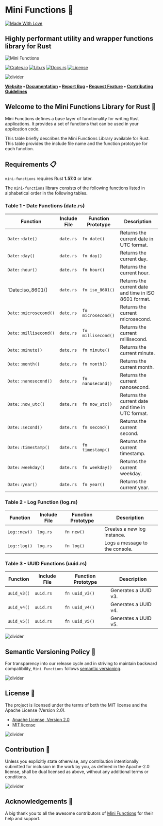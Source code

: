 # Mini Functions 🦀

[![Made With Love][mwl]][6]

## Highly performant utility and wrapper functions library for Rust

![Mini Functions][banner]

[![Crates.io][crates-badge]][8]
[![Lib.rs][libs-badge]][10]
[![Docs.rs][docs-badge]][9]
[![License][license-badge]][2]

![divider][divider]

**[Website][0]
• [Documentation][0]
• [Report Bug][3]
• [Request Feature][3]
• [Contributing Guidelines][4]**

## Welcome to the Mini Functions Library for Rust 👋

Mini Functions defines a base layer of functionality for writing Rust
applications. It provides a set of functions that can be used in your
application code.

This table briefly describes the Mini Functions Library available for
Rust. This table provides the include file name and the function
prototype for each function.

## Requirements 📋

`mini-functions` requires Rust **1.57.0** or later.

The `mini-functions` library consists of the following functions listed
in alphabetical order in the following tables.

### Table 1 - Date Functions (date.rs)

| Function | Include File | Function Prototype | Description |
| -------- | ------------ | ------------------ | ----------- |
| `Date::date()` | `date.rs` | `fn date()` | Returns the current date in UTC format. |
| `Date::day()` | `date.rs` | `fn day()` | Returns the current day. |
| `Date::hour()` | `date.rs` | `fn hour()` | Returns the current hour. |
| `Date::iso_8601() | `date.rs` | `fn iso_8601()` | Returns the current date and time in ISO 8601 format. |
| `Date::microsecond()` | `date.rs` | `fn microsecond()` | Returns the current microsecond. |
| `Date::millisecond()` | `date.rs` | `fn millisecond()` | Returns the current millisecond. |
| `Date::minute()` | `date.rs` | `fn minute()` | Returns the current minute. |
| `Date::month()` | `date.rs` | `fn month()` | Returns the current month. |
| `Date::nanosecond()` | `date.rs` | `fn nanosecond()` | Returns the current nanosecond. |
| `Date::now_utc()` | `date.rs` | `fn now_utc()` | Returns the current date and time in UTC format. |
| `Date::second()` | `date.rs` | `fn second()` | Returns the current second. |
| `Date::timestamp()` | `date.rs` | `fn timestamp()` | Returns the current timestamp. |
| `Date::weekday()` | `date.rs` | `fn weekday()` | Returns the current weekday. |
| `Date::year()` | `date.rs` | `fn year()` | Returns the current year. |

### Table 2 - Log Function (log.rs)

| Function | Include File | Function Prototype | Description |
| -------- | ------------ | ------------------ | ----------- |
| `Log::new()` | `log.rs` | `fn new()` | Creates a new log instance. |
| `Log::log()` | `log.rs` | `fn log()` | Logs a message to the console.|

### Table 3 - UUID Functions (uuid.rs)

| Function | Include File | Function Prototype | Description |
| -------- | ------------ | ------------------ | ----------- |
| `uuid_v3()` | `uuid.rs` | `fn uuid_v3()` | Generates a UUID v3. |
| `uuid_v4()` | `uuid.rs` | `fn uuid_v4()` | Generates a UUID v4. |
| `uuid_v5()` | `uuid.rs` | `fn uuid_v5()` | Generates a UUID v5. |

![divider][divider]

## Semantic Versioning Policy 🚥

For transparency into our release cycle and in striving to maintain
backward compatibility, `Mini Functions` follows
[semantic versioning][7].

![divider][divider]

## License 📝

The project is licensed under the terms of both the MIT license and the
Apache License (Version 2.0).

- [Apache License, Version 2.0][1]
- [MIT license][2]

![divider][divider]

## Contribution 🤝

Unless you explicitly state otherwise, any contribution intentionally
submitted for inclusion in the work by you, as defined in the Apache-2.0
license, shall be dual licensed as above, without any additional terms
or conditions.

![divider][divider]

## Acknowledgements 💙

A big thank you to all the awesome contributors of [Mini Functions][6]
for their help and support.

[0]: https://minifunctions.com
[1]: http://www.apache.org/licenses/LICENSE-2.0
[2]: http://opensource.org/licenses/MIT
[3]: https://github.com/sebastienrousseau/mini-functions/issues
[4]: https://raw.githubusercontent.com/sebastienrousseau/mini-functions/main/.github/CONTRIBUTING.md
[6]: https://github.com/sebastienrousseau/mini-functions/graphs/contributors
[7]: http://semver.org/
[8]: https://crates.io/crates/mini-functions
[9]: https://docs.rs/mini-functions
[10]: https://lib.rs/crates/mini-functions

[banner]: https://raw.githubusercontent.com/sebastienrousseau/vault/main/assets/banners/banner-mini-functions.svg "Mini Functions - Rust 🦀"
[crates-badge]: https://img.shields.io/crates/v/mini-functions.svg?style=for-the-badge 'Crates.io'
[divider]: https://raw.githubusercontent.com/sebastienrousseau/vault/main/assets/elements/divider.svg "divider"
[docs-badge]: https://img.shields.io/docsrs/mini-functions.svg?style=for-the-badge 'Docs.rs'
[libs-badge]: https://img.shields.io/badge/lib.rs-0.0.1-orange.svg?style=for-the-badge 'Lib.rs'
[license-badge]: https://img.shields.io/crates/l/mini-functions.svg?style=for-the-badge 'License'
[mwl]: https://raw.githubusercontent.com/sebastienrousseau/vault/main/assets/shields/made-with-love.svg "Made With Love"
